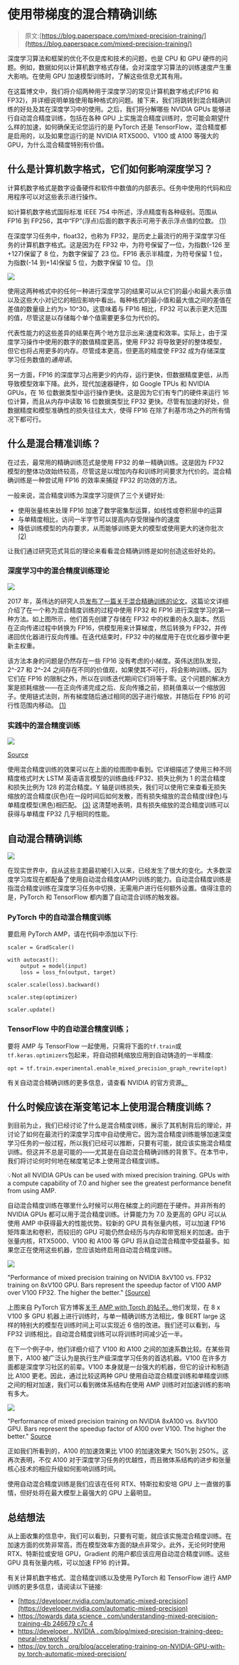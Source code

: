 # 使用带梯度的混合精确训练

> 原文:[https://blog.paperspace.com/mixed-precision-training/](https://blog.paperspace.com/mixed-precision-training/)

深度学习算法和框架的优化不仅是库和技术的问题，也是 CPU 和 GPU 硬件的问题。例如，数据如何以计算机数字格式存储，会对深度学习算法的训练速度产生重大影响。在使用 GPU 加速模型训练时，了解这些信息尤其有用。

在这篇博文中，我们将介绍两种用于深度学习的常见计算机数字格式(FP16 和 FP32)，并详细说明单独使用每种格式的问题。接下来，我们将跳转到混合精确训练的好处及其在深度学习中的使用。之后，我们将分解哪些 NVIDIA GPUs 能够进行自动混合精度训练，包括在各种 GPU 上实施混合精度训练时，您可能会期望什么样的加速，如何确保无论您运行的是 PyTorch 还是 TensorFlow，混合精度都是启用的，以及如果您运行的是 NVIDIA RTX5000、V100 或 A100 等强大的 GPU，为什么混合精度特别有价值。

## 什么是计算机数字格式，它们如何影响深度学习？

计算机数字格式是数字设备硬件和软件中数值的内部表示。任务中使用的代码和应用程序可以对这些表示进行操作。

如计算机数字格式国际标准 IEEE 754 中所述，浮点精度有各种级别。范围从 FP16 到 FP256，其中“FP”(浮点)后面的数字表示可用于表示浮点值的位数。 [(1)](https://towardsdatascience.com/understanding-mixed-precision-training-4b246679c7c4)

在深度学习任务中，float32，也称为 FP32，是历史上最流行的用于深度学习任务的计算机数字格式。这是因为在 FP32 中，为符号保留了一位，为指数(-126 至+127)保留了 8 位，为数字保留了 23 位。FP16 表示半精度，为符号保留 1 位，为指数(-14 到+14)保留 5 位，为数字保留 10 位。 [(1)](https://towardsdatascience.com/understanding-mixed-precision-training-4b246679c7c4)

![](../Images/b374e6da65b916ce7cd7cba754f0d62c.png)

使用这两种格式中的任何一种进行深度学习的结果可以从它们的最小和最大表示值以及这些大小对记忆的相应影响中看出。每种格式的最小值和最大值之间的差值在差值的数量级上约为> 10^30。这意味着与 FP16 相比，FP32 可以表示更大范围的值，尽管这是以存储每个单个值需要更多位为代价的。

代表性能力的这些差异的结果在两个地方显示出来:速度和效率。实际上，由于深度学习操作中使用的数字的数值精度更高，使用 FP32 将导致更好的整体模型，但它也将占用更多的内存。尽管成本更高，但更高的精度使 FP32 成为存储深度学习任务数值的*通用语*。

另一方面，FP16 的深度学习占用更少的内存，运行更快，但数据精度更低，从而导致模型效率下降。此外，现代加速器硬件，如 Google TPUs 和 NVIDIA GPUs，在 16 位数据类型中运行操作更快。这是因为它们有专门的硬件来运行 16 位计算，而且从内存中读取 16 位数据类型比 FP32 更快。尽管有加速的好处，但数据精度和模型准确性的损失往往太大，使得 FP16 在除了利基市场之外的所有情况下都可行。

## 什么是混合精准训练？

在过去，最常用的精确训练范式是使用 FP32 的单一精确训练。这是因为 FP32 模型的整体功效始终较高，尽管这是以增加内存和训练时间要求为代价的。混合精确训练是一种尝试用 FP16 的效率来捕捉 FP32 的功效的方法。

一般来说，混合精度训练为深度学习提供了三个关键好处:

*   使用张量核来处理 FP16 加速了数学密集型运算，如线性或卷积层中的运算
*   与单精度相比，访问一半字节可以提高内存受限操作的速度
*   降低训练模型的内存要求，从而能够训练更大的模型或使用更大的迷你批次 [(2)](https://developer.nvidia.com/automatic-mixed-precision)

让我们通过研究范式背后的理论来看看混合精确训练是如何创造这些好处的。

### 深度学习中的混合精度训练理论

![](../Images/b7f06994d41f95ba01acb17b6232d3d2.png)

2017 年，英伟达的研究人员[发布了一篇关于混合精确训练的论文](https://arxiv.org/pdf/1710.03740.pdf)。这篇论文详细介绍了在一个称为混合精度训练的过程中使用 FP32 和 FP16 进行深度学习的第一种方法。如上图所示，他们首先创建了存储在 FP32 中的权重的永久副本。然后在正向传递过程中转换为 FP16，供模型用来计算梯度，然后转换为 FP32，并传递回优化器进行反向传播。在迭代结束时，FP32 中的梯度用于在优化器步骤中更新主权重。

该方法本身的问题是仍然存在一些 FP16 没有考虑的小梯度。英伟达团队发现，2^-27 和 2^-24 之间存在不同的价值观，如果使其不可行，将会影响训练。因为它们在 FP16 的限制之外，所以在训练迭代期间它们将等于零。这个问题的解决方案是损耗缩放——在正向传递完成之后、反向传播之前，损耗值乘以一个缩放因子。使用链式法则，所有梯度随后通过相同的因子进行缩放，并随后在 FP16 的可行性范围内移动。 [(1)](https://towardsdatascience.com/understanding-mixed-precision-training-4b246679c7c4)

### 实践中的混合精度训练

![](../Images/7bfa4ddd89ba20f1e120af7d544884b9.png)

[Source](https://developer.nvidia.com/blog/mixed-precision-training-of-deep-neural-networks/)

使用混合精度训练的效果可以在上面的绘图图中看到。它详细描述了使用三种不同精度格式时大 LSTM 英语语言模型的训练曲线:FP32、损失比例为 1 的混合精度和损失比例为 128 的混合精度。Y 轴是训练损失，我们可以使用它来查看无损失缩放的混合精度(灰色)在一段时间后如何发散，而有损失缩放的混合精度(绿色)与单精度模型(黑色)相匹配。 [(3)](https://developer.nvidia.com/blog/mixed-precision-training-deep-neural-networks/) 这清楚地表明，具有损失缩放的混合精度训练可以获得与单精度 FP32 几乎相同的性能。

## 自动混合精确训练

![](../Images/e897755e5e0c710e175b93956e1075d2.png)

在现实世界中，自从这些主题最初被引入以来，已经发生了很大的变化。大多数深度学习库现在都配备了使用自动混合精度(AMP)训练的能力。自动混合精度训练是指混合精度训练在深度学习任务中切换，无需用户进行任何额外设置。值得注意的是，PyTorch 和 TensorFlow 都内置了自动混合训练的触发器。

### PyTorch 中的自动混合精度训练

要启用 PyTorch AMP，请在代码中添加以下行:

```
scaler = GradScaler()

with autocast():
    output = model(input)
    loss = loss_fn(output, target)

scaler.scale(loss).backward()

scaler.step(optimizer)

scaler.update()
```

### TensorFlow 中的自动混合精度训练；

要将 AMP 与 TensorFlow 一起使用，只需将下面的`tf.train`或`tf.keras.optimizers`包起来，将自动损耗缩放应用到自动铸造的一半精度:

```
opt = tf.train.experimental.enable_mixed_precision_graph_rewrite(opt)
```

有关自动混合精确训练的更多信息，请查看 NVIDIA 的官方资源[。](https://developer.nvidia.com/automatic-mixed-precision)

## 什么时候应该在渐变笔记本上使用混合精度训练？

到目前为止，我们已经讨论了什么是混合精度训练，展示了其机制背后的理论，并讨论了如何在最流行的深度学习库中自动使用它。因为混合精度训练能够加速深度学习任务的一般过程，所以我们已经可以推断，只要有可能，就应该实施混合精度训练。但这并不总是可能的——尤其是在自动混合精确训练的背景下。在本节中，我们将讨论何时何地在梯度笔记本上使用混合精度训练。

💡Not all NVIDIA GPUs can be used with mixed precision training. GPUs with a compute capability of 7.0 and higher see the greatest performance benefit from using AMP.

自动混合精度训练在哪里什么时候可以用在梯度上的问题在于硬件。并非所有的 NVIDIA GPUs 都可以用于混合精度训练。计算能力为 7.0 及更高的 GPU 可以从使用 AMP 中获得最大的性能优势。较新的 GPU 具有张量内核，可以加速 FP16 矩阵乘法和卷积，而较旧的 GPU 可能仍然会经历与内存和带宽相关的加速。由于张量内核，RTX5000、V100 和 A100 等 GPU 将从自动混合精度中受益最多。如果您正在使用这些机器，您应该始终启用自动混合精度训练。

![](../Images/29c747a3286d1f7c3fd803d796c71261.png)

"Performance of mixed precision training on NVIDIA 8xV100 vs. FP32 training on 8xV100 GPU. Bars represent the speedup factor of V100 AMP over V100 FP32\. The higher the better." [(Source)](https://pytorch.org/blog/accelerating-training-on-nvidia-gpus-with-pytorch-automatic-mixed-precision/)

上图来自 PyTorch 官方博客[关于 AMP with Torch 的帖子。](https://pytorch.org/blog/accelerating-training-on-nvidia-gpus-with-pytorch-automatic-mixed-precision/)他们发现，在 8 x V100 多 GPU 机器上进行训练时，与单一精确训练方法相比，像 BERT large 这样的特别大的模型在训练时间上可以实现近 6 倍的改进。我们还可以看到，与 FP32 训练相比，自动混合精度训练可以将训练时间减少近一半。

在下一个例子中，他们详细介绍了 V100 和 A100 之间的加速系数比较。在某些背景下，A100 被广泛认为是执行生产级深度学习任务的首选机器。V100 在许多方面都是深度学习社区的前辈。V100 本身就是一台强大的机器，但它的设计和制造比 A100 更老。因此，通过比较这两种 GPU 使用自动混合精度训练和单精度训练之间的相对加速，我们可以看到微体系结构在使用 AMP 训练时对加速训练的影响有多大。

![](../Images/f6a394a68f7bd9a5c68e9a2a24e52e44.png)

"Performance of mixed precision training on NVIDIA 8xA100 vs. 8xV100 GPU. Bars represent the speedup factor of A100 over V100\. The higher the better." [Source](https://pytorch.org/blog/accelerating-training-on-nvidia-gpus-with-pytorch-automatic-mixed-precision/)

正如我们所看到的，A100 的加速效果比 V100 的加速效果大 150%到 250%。这再次表明，不仅 A100 对于深度学习任务的优越性，而且微体系结构的进步和张量核心技术的相应升级如何影响训练时间。

使用自动混合精度训练是我们应该在任何 RTX、特斯拉和安培 GPU 上一直做的事情，但好处将在最大模型上最强大的 GPU 上最明显。

## 总结想法

从上面收集的信息中，我们可以看到，只要有可能，就应该实施混合精度训练。在加速方面的优势非常高，而在模型效率方面的缺点非常少。此外，无论何时使用 RTX、特斯拉或安培 GPU，Gradient 的用户都应该应用自动混合精度训练。这些 GPU 具有张量内核，可以加速 FP16 的计算。

有关计算机数字格式、混合精度训练以及使用 PyTorch 和 TensorFlow 进行 AMP 训练的更多信息，请阅读以下链接:

*   [https://developer.nvidia.com/automatic-mixed-precision](https://developer.nvidia.com/automatic-mixed-precision)
*   [https://towards data science . com/understanding-mixed-precision-training-4b 246679 c7c 4](https://towardsdatascience.com/understanding-mixed-precision-training-4b246679c7c4)
*   [https://developer . NVIDIA . com/blog/mixed-precision-training-deep-neural-networks/](https://developer.nvidia.com/blog/mixed-precision-training-deep-neural-networks/)
*   [https://py torch . org/blog/accelerating-training-on-NVIDIA-GPU-with-py torch-automatic-mixed-precision/](https://pytorch.org/blog/accelerating-training-on-nvidia-gpus-with-pytorch-automatic-mixed-precision/)